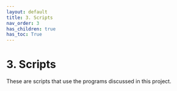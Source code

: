 ```yaml
---
layout: default
title: 3. Scripts
nav_order: 3
has_children: true
has_toc: True
---
```


# 3. Scripts

These are scripts that use the programs discussed in this project.

